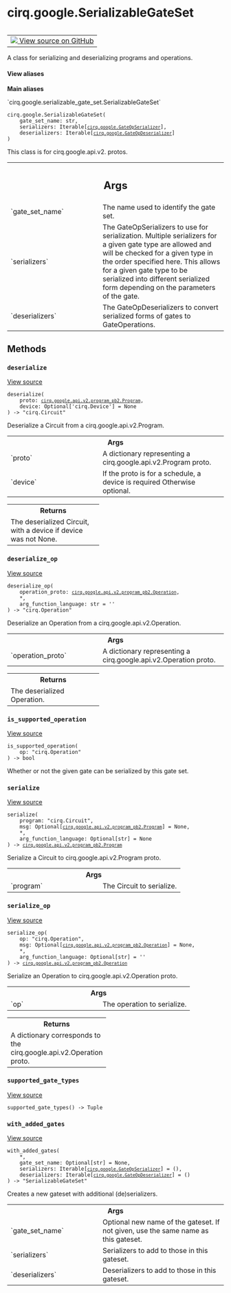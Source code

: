 <div itemscope itemtype="http://developers.google.com/ReferenceObject">
<meta itemprop="name" content="cirq.google.SerializableGateSet" />
<meta itemprop="path" content="Stable" />
<meta itemprop="property" content="__init__"/>
<meta itemprop="property" content="deserialize"/>
<meta itemprop="property" content="deserialize_op"/>
<meta itemprop="property" content="is_supported_operation"/>
<meta itemprop="property" content="serialize"/>
<meta itemprop="property" content="serialize_op"/>
<meta itemprop="property" content="supported_gate_types"/>
<meta itemprop="property" content="with_added_gates"/>
</div>

# cirq.google.SerializableGateSet

<!-- Insert buttons and diff -->

<table class="tfo-notebook-buttons tfo-api" align="left">

<td>
  <a target="_blank" href="https://github.com/quantumlib/cirq/tree/master/cirq/google/serializable_gate_set.py">
    <img src="https://www.tensorflow.org/images/GitHub-Mark-32px.png" />
    View source on GitHub
  </a>
</td>
</table>



A class for serializing and deserializing programs and operations.

<section class="expandable">
  <h4 class="showalways">View aliases</h4>
  <p>
<b>Main aliases</b>
<p>`cirq.google.serializable_gate_set.SerializableGateSet`</p>
</p>
</section>

<pre class="devsite-click-to-copy prettyprint lang-py tfo-signature-link">
<code>cirq.google.SerializableGateSet(
    gate_set_name: str,
    serializers: Iterable[<a href="../../cirq/google/GateOpSerializer.md"><code>cirq.google.GateOpSerializer</code></a>],
    deserializers: Iterable[<a href="../../cirq/google/GateOpDeserializer.md"><code>cirq.google.GateOpDeserializer</code></a>]
)
</code></pre>



<!-- Placeholder for "Used in" -->

This class is for cirq.google.api.v2. protos.

<!-- Tabular view -->
 <table class="responsive fixed orange">
<colgroup><col width="214px"><col></colgroup>
<tr><th colspan="2"><h2 class="add-link">Args</h2></th></tr>

<tr>
<td>
`gate_set_name`
</td>
<td>
The name used to identify the gate set.
</td>
</tr><tr>
<td>
`serializers`
</td>
<td>
The GateOpSerializers to use for serialization.
Multiple serializers for a given gate type are allowed and
will be checked for a given type in the order specified here.
This allows for a given gate type to be serialized into
different serialized form depending on the parameters of the
gate.
</td>
</tr><tr>
<td>
`deserializers`
</td>
<td>
The GateOpDeserializers to convert serialized
forms of gates to GateOperations.
</td>
</tr>
</table>



## Methods

<h3 id="deserialize"><code>deserialize</code></h3>

<a target="_blank" href="https://github.com/quantumlib/cirq/tree/master/cirq/google/serializable_gate_set.py">View source</a>

<pre class="devsite-click-to-copy prettyprint lang-py tfo-signature-link">
<code>deserialize(
    proto: <a href="../../cirq/google/api/v2/program_pb2/Program.md"><code>cirq.google.api.v2.program_pb2.Program</code></a>,
    device: Optional['cirq.Device'] = None
) -> "cirq.Circuit"
</code></pre>

Deserialize a Circuit from a cirq.google.api.v2.Program.


<!-- Tabular view -->
 <table class="responsive fixed orange">
<colgroup><col width="214px"><col></colgroup>
<tr><th colspan="2">Args</th></tr>

<tr>
<td>
`proto`
</td>
<td>
A dictionary representing a cirq.google.api.v2.Program proto.
</td>
</tr><tr>
<td>
`device`
</td>
<td>
If the proto is for a schedule, a device is required
Otherwise optional.
</td>
</tr>
</table>



<!-- Tabular view -->
 <table class="responsive fixed orange">
<colgroup><col width="214px"><col></colgroup>
<tr><th colspan="2">Returns</th></tr>
<tr class="alt">
<td colspan="2">
The deserialized Circuit, with a device if device was
not None.
</td>
</tr>

</table>



<h3 id="deserialize_op"><code>deserialize_op</code></h3>

<a target="_blank" href="https://github.com/quantumlib/cirq/tree/master/cirq/google/serializable_gate_set.py">View source</a>

<pre class="devsite-click-to-copy prettyprint lang-py tfo-signature-link">
<code>deserialize_op(
    operation_proto: <a href="../../cirq/google/api/v2/program_pb2/Operation.md"><code>cirq.google.api.v2.program_pb2.Operation</code></a>,
    *,
    arg_function_language: str = ''
) -> "cirq.Operation"
</code></pre>

Deserialize an Operation from a cirq.google.api.v2.Operation.


<!-- Tabular view -->
 <table class="responsive fixed orange">
<colgroup><col width="214px"><col></colgroup>
<tr><th colspan="2">Args</th></tr>

<tr>
<td>
`operation_proto`
</td>
<td>
A dictionary representing a
cirq.google.api.v2.Operation proto.
</td>
</tr>
</table>



<!-- Tabular view -->
 <table class="responsive fixed orange">
<colgroup><col width="214px"><col></colgroup>
<tr><th colspan="2">Returns</th></tr>
<tr class="alt">
<td colspan="2">
The deserialized Operation.
</td>
</tr>

</table>



<h3 id="is_supported_operation"><code>is_supported_operation</code></h3>

<a target="_blank" href="https://github.com/quantumlib/cirq/tree/master/cirq/google/serializable_gate_set.py">View source</a>

<pre class="devsite-click-to-copy prettyprint lang-py tfo-signature-link">
<code>is_supported_operation(
    op: "cirq.Operation"
) -> bool
</code></pre>

Whether or not the given gate can be serialized by this gate set.


<h3 id="serialize"><code>serialize</code></h3>

<a target="_blank" href="https://github.com/quantumlib/cirq/tree/master/cirq/google/serializable_gate_set.py">View source</a>

<pre class="devsite-click-to-copy prettyprint lang-py tfo-signature-link">
<code>serialize(
    program: "cirq.Circuit",
    msg: Optional[<a href="../../cirq/google/api/v2/program_pb2/Program.md"><code>cirq.google.api.v2.program_pb2.Program</code></a>] = None,
    *,
    arg_function_language: Optional[str] = None
) -> <a href="../../cirq/google/api/v2/program_pb2/Program.md"><code>cirq.google.api.v2.program_pb2.Program</code></a>
</code></pre>

Serialize a Circuit to cirq.google.api.v2.Program proto.


<!-- Tabular view -->
 <table class="responsive fixed orange">
<colgroup><col width="214px"><col></colgroup>
<tr><th colspan="2">Args</th></tr>

<tr>
<td>
`program`
</td>
<td>
The Circuit to serialize.
</td>
</tr>
</table>



<h3 id="serialize_op"><code>serialize_op</code></h3>

<a target="_blank" href="https://github.com/quantumlib/cirq/tree/master/cirq/google/serializable_gate_set.py">View source</a>

<pre class="devsite-click-to-copy prettyprint lang-py tfo-signature-link">
<code>serialize_op(
    op: "cirq.Operation",
    msg: Optional[<a href="../../cirq/google/api/v2/program_pb2/Operation.md"><code>cirq.google.api.v2.program_pb2.Operation</code></a>] = None,
    *,
    arg_function_language: Optional[str] = ''
) -> <a href="../../cirq/google/api/v2/program_pb2/Operation.md"><code>cirq.google.api.v2.program_pb2.Operation</code></a>
</code></pre>

Serialize an Operation to cirq.google.api.v2.Operation proto.


<!-- Tabular view -->
 <table class="responsive fixed orange">
<colgroup><col width="214px"><col></colgroup>
<tr><th colspan="2">Args</th></tr>

<tr>
<td>
`op`
</td>
<td>
The operation to serialize.
</td>
</tr>
</table>



<!-- Tabular view -->
 <table class="responsive fixed orange">
<colgroup><col width="214px"><col></colgroup>
<tr><th colspan="2">Returns</th></tr>
<tr class="alt">
<td colspan="2">
A dictionary corresponds to the cirq.google.api.v2.Operation proto.
</td>
</tr>

</table>



<h3 id="supported_gate_types"><code>supported_gate_types</code></h3>

<a target="_blank" href="https://github.com/quantumlib/cirq/tree/master/cirq/google/serializable_gate_set.py">View source</a>

<pre class="devsite-click-to-copy prettyprint lang-py tfo-signature-link">
<code>supported_gate_types() -> Tuple
</code></pre>




<h3 id="with_added_gates"><code>with_added_gates</code></h3>

<a target="_blank" href="https://github.com/quantumlib/cirq/tree/master/cirq/google/serializable_gate_set.py">View source</a>

<pre class="devsite-click-to-copy prettyprint lang-py tfo-signature-link">
<code>with_added_gates(
    *,
    gate_set_name: Optional[str] = None,
    serializers: Iterable[<a href="../../cirq/google/GateOpSerializer.md"><code>cirq.google.GateOpSerializer</code></a>] = (),
    deserializers: Iterable[<a href="../../cirq/google/GateOpDeserializer.md"><code>cirq.google.GateOpDeserializer</code></a>] = ()
) -> "SerializableGateSet"
</code></pre>

Creates a new gateset with additional (de)serializers.


<!-- Tabular view -->
 <table class="responsive fixed orange">
<colgroup><col width="214px"><col></colgroup>
<tr><th colspan="2">Args</th></tr>

<tr>
<td>
`gate_set_name`
</td>
<td>
Optional new name of the gateset. If not given, use
the same name as this gateset.
</td>
</tr><tr>
<td>
`serializers`
</td>
<td>
Serializers to add to those in this gateset.
</td>
</tr><tr>
<td>
`deserializers`
</td>
<td>
Deserializers to add to those in this gateset.
</td>
</tr>
</table>





